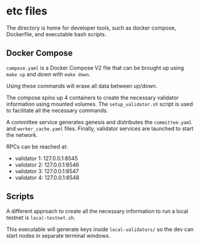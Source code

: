 # etc files
The directory is home for developer tools, such as docker compose, Dockerfile, and executable bash scripts.

## Docker Compose
`compose.yaml` is a Docker Compose V2 file that can be brought up using `make up` and down with `make down`.

Using these commands will erase all data between up/down.

The compose spins up 4 containers to create the necessary validator information using mounted volumes.
The `setup_validator.sh` script is used to facilitate all the necessary commands.

A committee service generates genesis and distributes the `committee.yaml` and `worker_cache.yaml` files.
Finally, validator services are launched to start the network.

RPCs can be reached at:
- validator 1: 127.0.0.1:8545
- validator 2: 127.0.0.1:8546
- validator 3: 127.0.0.1:8547
- validator 4: 127.0.0.1:8548

## Scripts
A different approach to create all the necessary information to run a local testnet is `local-testnet.sh`.

This executable will generate keys inside `local-validators/` so the dev can start nodes in separate terminal windows.
